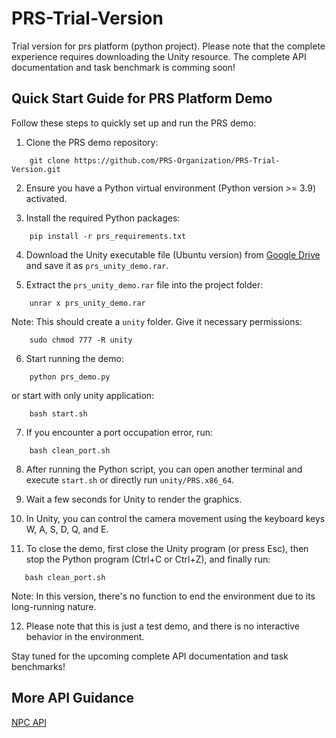 # PRS-Trial-Version
Trial version for prs platform (python project). Please note that the complete experience requires downloading the Unity resource.
The complete API documentation and task benchmark is comming soon!

## Quick Start Guide for PRS Platform Demo

Follow these steps to quickly set up and run the PRS demo:

1. Clone the PRS demo repository:  
```
    git clone https://github.com/PRS-Organization/PRS-Trial-Version.git
```  
2. Ensure you have a Python virtual environment (Python version >= 3.9) activated.

3. Install the required Python packages:  
```
    pip install -r prs_requirements.txt
```
4. Download the Unity executable file (Ubuntu version) from [Google Drive](https://drive.google.com/file/d/1-LnzNA2D7v9jWnJlpknCeX_cOjofr7_V/view?usp=sharing) and save it as `prs_unity_demo.rar`.

5. Extract the `prs_unity_demo.rar` file into the project folder:  
```
	unrar x prs_unity_demo.rar
```   
Note: This should create a `unity` folder. Give it necessary permissions:  
```
	sudo chmod 777 -R unity
```
6. Start running the demo:  
```
	python prs_demo.py
```     
or start with only unity application: 
``` 
    bash start.sh 
```
7. If you encounter a port occupation error, run:  
```
	bash clean_port.sh
```
8. After running the Python script, you can open another terminal and execute ```start.sh``` or directly run `unity/PRS.x86_64`.

9. Wait a few seconds for Unity to render the graphics.

10. In Unity, you can control the camera movement using the keyboard keys W, A, S, D, Q, and E.

11. To close the demo, first close the Unity program (or press Esc), then stop the Python program (Ctrl+C or Ctrl+Z), and finally run:  
 ```
	bash clean_port.sh
 ```  
Note: In this version, there's no function to end the environment due to its long-running nature.

12. Please note that this is just a test demo, and there is no interactive behavior in the environment.

Stay tuned for the upcoming complete API documentation and task benchmarks!

## More API Guidance
[NPC API](document/api.md)

